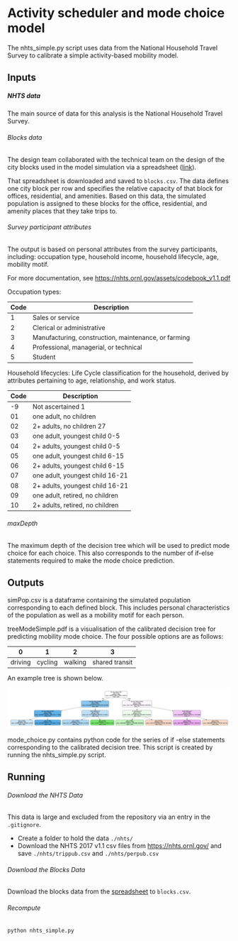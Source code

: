 # Activity scheduler and mode choice model
The nhts_simple.py script uses data from the National Household Travel Survey to calibrate a simple activity-based mobility model.


## Inputs


##### NHTS data
The main source of data for this analysis is the National Household Travel Survey. 

###### Blocks data

The design team collaborated with the technical team on the design of the city blocks used in the model simulation via a spreadsheet ([link](https://docs.google.com/spreadsheets/d/1aKRPp83EWWdBri6MwjuGcZVSki2xQuxd_OjMAdrrpS4)).

That spreadsheet is downloaded and saved to `blocks.csv`. The data defines one city block per row and specifies the relative capacity of that block for offices, residential, and amenities.  Based on this data, the simulated population is assigned to these blocks for the office, residential, and amenity places that they take trips to.


###### Survey participant attributes

The output is based on personal attributes from the survey participants, including:
occupation type, household income, household lifecycle, age, mobility motif.

For more documentation, see https://nhts.ornl.gov/assets/codebook_v1.1.pdf

Occupation types:

| Code 	| Description											|
|-------|-------------------------------------------------------|
| 1		| Sales or service										| 
| 2		| Clerical or administrative 							|
| 3		| Manufacturing, construction, maintenance, or farming	| 
| 4		| Professional, managerial, or technical 				|
| 5		| Student 												|


Household lifecycles: 
Life Cycle classification for the household, derived by attributes pertaining to age, relationship, and work status.

| Code 	| Description
|-------|-------------------------------------------------------|
| -9 | Not ascertained 1 |
| 01 | one adult, no children |
| 02 | 2+ adults, no children 27 |
| 03 | one adult, youngest child 0-5 |
| 04 | 2+ adults, youngest child 0-5 |
| 05 | one adult, youngest child 6-15 |
| 06 | 2+ adults, youngest child 6-15 |
| 07 | one adult, youngest child 16-21 |
| 08 | 2+ adults, youngest child 16-21 |
| 09 | one adult, retired, no children |
| 10 | 2+ adults, retired, no children 



###### maxDepth

The maximum depth of the decision tree which will be used to predict mode choice for each choice. This also corresponds to the number of if-else statements required to make the mode choice prediction.

## Outputs

simPop.csv is a dataframe containing the simulated population corresponding to each defined block. This includes personal characteristics of the population as well as a mobility motif for each person.

treeModeSimple.pdf is a visualisation of the calibrated decision tree for predicting mobility mode choice. The four possible options are as follows:

| 0       | 1       | 2       | 3       |
|---------|---------|---------|---------|
| driving | cycling | walking | shared transit |

An example tree is shown below.

![viz](./example_tree.png)


mode_choice.py contains python code for the series of if -else statements corresponding to the calibrated decision tree. This script is created by running the nhts_simple.py script. 


## Running

###### Download the NHTS Data

This data is large and excluded from the repository via an entry in the `.gitignore`.

- Create a folder to hold the data `./nhts/`
- Download the NHTS 2017 v1.1 csv files from https://nhts.ornl.gov/ and save `./nhts/trippub.csv` and `./nhts/perpub.csv`


###### Download the Blocks Data

Download the blocks data from the [spreadsheet](https://docs.google.com/spreadsheets/d/1aKRPp83EWWdBri6MwjuGcZVSki2xQuxd_OjMAdrrpS4) to `blocks.csv`.

###### Recompute

`python nhts_simple.py`
